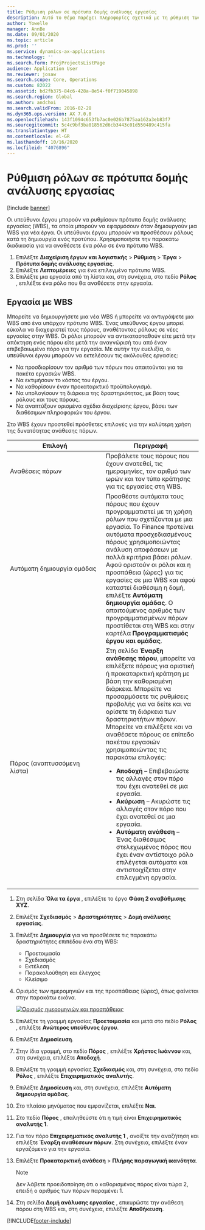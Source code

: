 ```yaml
---
title: Ρύθμιση ρόλων σε πρότυπα δομής ανάλυσης εργασίας
description: Αυτό το θέμα παρέχει πληροφορίες σχετικά με τη ρύθμιση των πληροφοριών ρόλων σχετικά με τα πρότυπα δομής ανάλυσης εργασίας.
author: Yowelle
manager: AnnBe
ms.date: 09/01/2020
ms.topic: article
ms.prod: ''
ms.service: dynamics-ax-applications
ms.technology: ''
ms.search.form: ProjProjectsListPage
audience: Application User
ms.reviewer: josaw
ms.search.scope: Core, Operations
ms.custom: 82022
ms.assetid: bd2fb375-84c6-428a-8e54-f0f719045898
ms.search.region: Global
ms.author: andchoi
ms.search.validFrom: 2016-02-28
ms.dyn365.ops.version: AX 7.0.0
ms.openlocfilehash: 143f1094c653fb7ac0e026b7875aa162a3eb83f7
ms.sourcegitcommit: 5c4c9bf3ba018562d6cb3443c01d550489c415fa
ms.translationtype: HT
ms.contentlocale: el-GR
ms.lasthandoff: 10/16/2020
ms.locfileid: "4076896"
---
```

# <a name="set-up-roles-on-work-breakdown-structure-templates"></a>Ρύθμιση ρόλων σε πρότυπα δομής ανάλυσης εργασίας

[!include [banner](../includes/banner.md)]

Οι υπεύθυνοι έργου μπορούν να ρυθμίσουν πρότυπα δομής ανάλυσης εργασίας (WBS), τα οποία μπορούν να εφαρμόσουν όταν δημιουργούν μια WBS για νέα έργα. Οι υπεύθυνοι έργου μπορούν να προσθέσουν ρόλους κατά τη δημιουργία ενός προτύπου. Χρησιμοποιήστε την παρακάτω διαδικασία για να αναθέσετε ένα ρόλο σε ένα πρότυπο WBS.

1. Επιλέξτε **Διαχείριση έργων και λογιστικής** > **Ρύθμιση** > **Έργα** > **Πρότυπα δομής ανάλυσης εργασίας**.
2. Επιλέξτε **Λεπτομέρειες** για ένα επιλεγμένο πρότυπο WBS.
3. Επιλέξτε μια εργασία από τη λίστα και, στη συνέχεια, στο πεδίο **Ρόλος** , επιλέξτε ένα ρόλο που θα αναθέσετε στην εργασία.

## <a name="work-with-a-wbs"></a>Εργασία με WBS

Μπορείτε να δημιουργήσετε μια νέα WBS ή μπορείτε να αντιγράψετε μια WBS από ένα υπάρχον πρότυπο WBS. Ένας υπεύθυνος έργου μπορεί εύκολα να διαχειριστεί τους πόρους, αναθέτοντας ρόλους σε νέες εργασίες στην WBS. Οι ρόλοι μπορούν να αντικατασταθούν είτε μετά την απόκτηση ενός πόρου είτε μετά την αναγνώρισή του από έναν επιβεβαιωμένο πόρο για την εργασία. Με αυτήν την ευελιξία, οι υπεύθυνοι έργου μπορούν να εκτελέσουν τις ακόλουθες εργασίες:

- Να προσδιορίσουν τον αριθμό των πόρων που απαιτούνται για τα πακέτα εργασιών WBS.
- Να εκτιμήσουν το κόστος του έργου.
- Να καθορίσουν έναν προκαταρκτικό προϋπολογισμό.
- Να υπολογίσουν τη διάρκεια της δραστηριότητας, με βάση τους ρόλους και τους πόρους.
- Να αναπτύξουν ορισμένα σχέδια διαχείρισης έργου, βάσει των διαθέσιμων πληροφοριών του έργου.

Στο WBS έχουν προστεθεί πρόσθετες επιλογές για την καλύτερη χρήση της δυνατότητας ανάθεσης πόρων.

<table>
<colgroup>
<col width="50%" />
<col width="50%" />
</colgroup>
<thead>
<tr class="header">
<th>Επιλογή</th>
<th>Περιγραφή</th>
</tr>
</thead>
<tbody>
<tr class="odd">
<td>Αναθέσεις πόρων</td>
<td>Προβάλετε τους πόρους που έχουν ανατεθεί, τις ημερομηνίες, τον αριθμό των ωρών και τον τύπο κράτησης για τις εργασίες στη WBS.</td>
</tr>
<tr class="even">
<td>Αυτόματη δημιουργία ομάδας</td>
<td>Προσθέστε αυτόματα τους πόρους που έχουν προγραμματιστεί με τη χρήση ρόλων που σχετίζονται με μια εργασία. Το Finance προτείνει αυτόματα προσχεδιασμένους πόρους χρησιμοποιώντας ανάλυση αποφάσεων με πολλά κριτήρια βάσει ρόλων. Αφού οριστούν οι ρόλοι και η προσπάθεια (ώρες) για τις εργασίες σε μια WBS και αφού καταστεί διαθέσιμη η δομή, επιλέξτε <strong>Αυτόματη δημιουργία ομάδας</strong>. Ο απαιτούμενος αριθμός των προγραμματισμένων πόρων προστίθεται στη WBS και στην καρτέλα <strong>Προγραμματισμός έργου και ομάδας</strong>.</td>
</tr>
<tr class="odd">
<td>Πόρος (αναπτυσσόμενη λίστα)</td>
<td>Στη σελίδα <strong>Έναρξη ανάθεσης πόρου</strong>, μπορείτε να επιλέξετε πόρους για οριστική ή προκαταρκτική κράτηση με βάση την καθορισμένη διάρκεια. Μπορείτε να προσαρμόσετε τις ρυθμίσεις προβολής για να δείτε και να ορίσετε τη διάρκεια των δραστηριοτήτων πόρων. Μπορείτε να επιλέξετε και να αναθέσετε πόρους σε επίπεδο πακέτου εργασιών χρησιμοποιώντας τις παρακάτω επιλογές:
<ul>
<li><strong>Αποδοχή</strong> – Επιβεβαιώστε τις αλλαγές στον πόρο που έχει ανατεθεί σε μια εργασία.</li>
<li><strong>Ακύρωση</strong> – Ακυρώστε τις αλλαγές στον πόρο που έχει ανατεθεί σε μια εργασία.</li>
<li><strong>Αυτόματη ανάθεση</strong> – Ένας διαθέσιμος στελεχωμένος πόρος που έχει έναν αντίστοιχο ρόλο επιλέγεται αυτόματα και αντιστοιχίζεται στην επιλεγμένη εργασία.</li>
</ul></td>
</tr>
</tbody>
</table>

1. Στη σελίδα **Όλα τα έργα** , επιλέξτε το έργο **Φάση 2 αναβάθμισης XYZ**.
2. Επιλέξτε **Σχεδιασμός** > **Δραστηριότητες** > **Δομή ανάλυσης εργασίας**.
3. Επιλέξτε **Δημιουργία** για να προσθέσετε τις παρακάτω δραστηριότητες επιπέδου ένα στη WBS:

    - Προετοιμασία
    - Σχεδιασμός
    - Εκτέλεση
    - Παρακολούθηση και έλεγχος
    - Κλείσιμο 

4. Ορισμός των ημερομηνιών και της προσπάθειας (ώρες), όπως φαίνεται στην παρακάτω εικόνα.

    [![Ορισμός ημερομηνιών και προσπάθειας](./media/projectresourcing10.jpg)](./media/projectresourcing10.jpg)

5. Επιλέξτε τη γραμμή εργασίας **Προετοιμασία** και μετά στο πεδίο **Ρόλος** , επιλέξτε **Ανώτερος υπεύθυνος έργου**.
6. Επιλέξτε **Δημοσίευση**.
7. Στην ίδια γραμμή, στο πεδίο **Πόρος** , επιλέξτε **Χρήστος Ιωάννου** και, στη συνέχεια, επιλέξτε **Αποδοχή**.
8. Επιλέξτε τη γραμμή εργασίας **Σχεδιασμός** και, στη συνέχεια, στο πεδίο **Ρόλος** , επιλέξτε **Επιχειρηματικός αναλυτής**.
9. Επιλέξτε **Δημοσίευση** και, στη συνέχεια, επιλέξτε **Αυτόματη δημιουργία ομάδας**.
10. Στο πλαίσιο μηνύματος που εμφανίζεται, επιλέξτε **Ναι**.
11. Στο πεδίο **Πόρος** , επαληθεύστε ότι η τιμή είναι **Επιχειρηματικός αναλυτής 1**.
12. Για τον πόρο **Επιχειρηματικός αναλυτής 1** , ανοίξτε την αναζήτηση και επιλέξτε **Έναρξη αναθέσεων πόρων**. Στη συνέχεια, επιλέξτε έναν εργαζόμενο για την εργασία.
13. Επιλέξτε **Προκαταρκτική ανάθεση** &gt; **Πλήρης παραγωγική ικανότητα**.

    > [!NOTE] 
    > Δεν λάβετε προειδοποίηση ότι ο καθορισμένος πόρος είναι τώρα 2, επειδή ο αριθμός των πόρων παραμένει 1.

14. Στη σελίδα **Δομή ανάλυσης εργασίας** , επικυρώστε την ανάθεση πόρου στη WBS και, στη συνέχεια, επιλέξτε **Αποθήκευση**.


[!INCLUDE[footer-include](../includes/footer-banner.md)]